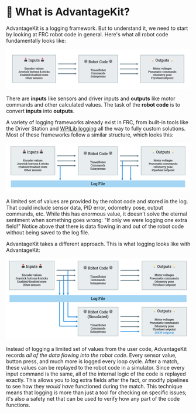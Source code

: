 # 👋 What is AdvantageKit?

AdvantageKit is a logging framework. But to understand it, we need to start by looking at FRC robot code in general. Here's what all robot code fundamentally looks like:

![Logging Diagram #1](img/what-is-diagram-1.png)

There are **inputs** like sensors and driver inputs and **outputs** like motor commands and other calculated values. The task of the **robot code** is to convert **inputs** into **outputs**.

A variety of logging frameworks already exist in FRC, from built-in tools like the Driver Station and [WPILib logging](https://docs.wpilib.org/en/stable/docs/software/telemetry/datalog.html) all the way to fully custom solutions. Most of these frameworks follow a similar structure, which looks this:

![Logging Diagram #2](img/what-is-diagram-2.png)

A limited set of values are provided by the robot code and stored in the log. That could include sensor data, PID error, odometry pose, output commands, etc. While this has enormous value, it doesn't solve the eternal sentiment when something goes wrong: "If only we were logging one extra field!" Notice above that there is data flowing in and out of the robot code without being saved to the log file.

AdvantageKit takes a different approach. This is what logging looks like with AdvantageKit:

![Logging Diagram #3](img/what-is-diagram-3.png)

Instead of logging a limited set of values from the user code, AdvantageKit records _all of the data flowing into the robot code_. Every sensor value, button press, and much more is logged every loop cycle. After a match, these values can be replayed to the robot code in a simulator. Since every input command is the same, all of the internal logic of the code is replayed exactly. This allows you to log extra fields after the fact, or modify pipelines to see how they _would have_ functioned during the match. This technique means that logging is more than just a tool for checking on specific issues; it's also a safety net that can be used to verify how any part of the code functions.
